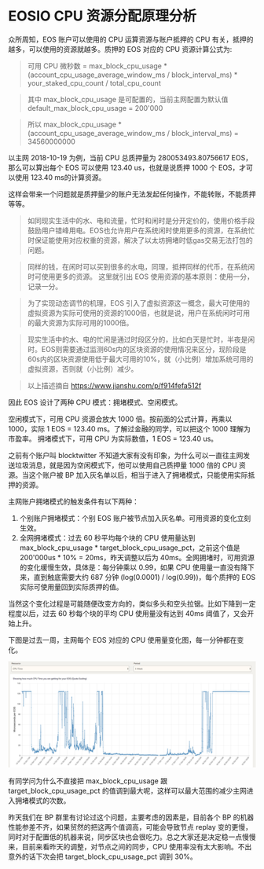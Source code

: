 # EOSIO CPU 资源分配原理分析

众所周知，EOS 账户可以使用的 CPU 运算资源与账户抵押的 CPU 有关，抵押的越多，可以使用的资源就越多。质押的 EOS 对应的 CPU 资源计算公式为: 

> 可用 CPU 微秒数 = max_block_cpu_usage * (account_cpu_usage_average_window_ms / block_interval_ms) * your_staked_cpu_count / total_cpu_count

> 其中 max_block_cpu_usage 是可配置的，当前主网配置为默认值 default_max_block_cpu_usage = 200'000

> 所以 max_block_cpu_usage * (account_cpu_usage_average_window_ms / block_interval_ms) = 34560000000

以主网 2018-10-19 为例，当前 CPU 总质押量为 280053493.80756617 EOS，那么可以算出每个 EOS 可以使用 123.40 us，也就是说质押 1000 个 EOS，才可以使用 123.40 ms的计算资源。

这样会带来一个问题就是质押量少的账户无法发起任何操作，不能转账，不能质押等等。


> 如同现实生活中的水、电和流量，忙时和闲时是分开定价的，使用价格手段鼓励用户错峰用电。EOS也允许用户在系统闲时使用更多的资源，在系统忙时保证能使用对应权重的资源，解决了以太坊拥堵时低gas交易无法打包的问题。

> 同样的钱，在闲时可以买到很多的水电，同理，抵押同样的代币，在系统闲时可使用更多的资源。
> 这里就引出 EOS 使用资源的基本原则：使用一分，记录一分。

> 为了实现动态调节的机理，EOS 引入了虚拟资源这一概念，最大可使用的虚拟资源为实际可使用的资源的1000倍，也就是说，用户在系统闲时可用的最大资源为实际可用的1000倍。

> 现实生活中的水、电的忙闲是通过时段区分的，比如白天是忙时，半夜是闲时。EOS则需要通过监测60s内的区块资源的使用情况来区分，现阶段是60s内的区块资源使用低于最大可用的10%，就（小比例）增加系统可用的虚拟资源，否则就（小比例）减少。

> 以上描述摘自 https://www.jianshu.com/p/f914fefa512f


因此 EOS 设计了两种 CPU 模式：拥堵模式、空闲模式。

空闲模式下，可用 CPU 资源会放大 1000 倍。按前面的公式计算，再乘以 1000，实际 1 EOS = 123.40 ms。了解过金融的同学，可以把这个 1000 理解为市盈率。
拥堵模式下，可用 CPU 为实际数值，1 EOS = 123.40 us。

之前有个账户叫 blocktwitter 不知道大家有没有印象，为什么可以一直往主网发送垃圾消息，就是因为空闲模式下，他可以使用自己质押量 1000 倍的 CPU 资源。当这个账户被 BP 加入灰名单以后，相当于进入了拥堵模式，只能使用实际抵押的资源。

主网账户拥堵模式的触发条件有以下两种： 

1. 个别账户拥堵模式：个别 EOS 账户被节点加入灰名单。可用资源的变化立刻生效。
2. 全网拥堵模式：过去 60 秒平均每个块的 CPU 使用量达到 max_block_cpu_usage * target_block_cpu_usage_pct，之前这个值是 200'000us * 10% = 20ms，昨天调整以后为 40ms。全网拥堵时，可用资源的变化缓慢生效，具体是：每分钟乘以 0.99，如果 CPU 使用量一直没有降下来，直到触底需要大约 687 分钟 (log(0.0001) / log(0.99))，每个质押的 EOS 实际可使用量回到实际质押的值。

当然这个变化过程是可能随便改变方向的，类似多头和空头拉锯。比如下降到一定程度以后，过去 60 秒每个块的平均 CPU 使用量没有达到 40ms 阈值了，又会开始上升。

下图是过去一周，主网每个 EOS 对应的 CPU 使用量变化图，每一分钟都在变化。

![image](assets/CPU-Resource-Costs.png)

有同学问为什么不直接把 max_block_cpu_usage 跟 target_block_cpu_usage_pct 的值调到最大呢，这样可以最大范围的减少主网进入拥堵模式的次数。

昨天我们在 BP 群里有讨论过这个问题，主要考虑的因素是，目前各个 BP 的机器性能参差不齐，如果贸然的把这两个值调高，可能会导致节点 replay 变的更慢，同时对于配置低的机器来说，同步区块也会很吃力。总之大家还是决定稳一点慢慢来，目前来看昨天的调整，对节点之间的同步，CPU 使用率没有太大影响。不出意外的话下次会把 target_block_cpu_usage_pct 调到 30%。

